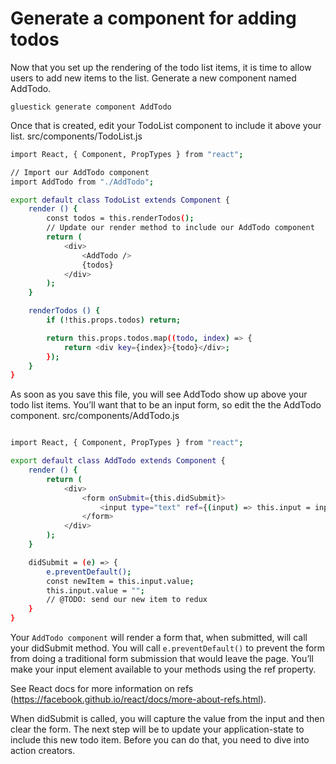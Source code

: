 # Generate a component for adding todos

Now that you set up the rendering of the todo list items, it is time to allow users to add new items to the list. Generate a new component named AddTodo.

```gluestick generate component AddTodo```


Once that is created, edit your TodoList component to include it above your list.
src/components/TodoList.js

```bash
import React, { Component, PropTypes } from "react";

// Import our AddTodo component
import AddTodo from "./AddTodo";

export default class TodoList extends Component {
    render () {
        const todos = this.renderTodos();
        // Update our render method to include our AddTodo component
        return (
            <div>
                <AddTodo />
                {todos}
            </div>
        );
    }

    renderTodos () {
        if (!this.props.todos) return;

        return this.props.todos.map((todo, index) => {
            return <div key={index}>{todo}</div>;
        });
    }
}
```

As soon as you save this file, you will see AddTodo show up above your todo list items. You’ll want that to be an input form, so edit the the AddTodo component.
src/components/AddTodo.js

```bash

import React, { Component, PropTypes } from "react";

export default class AddTodo extends Component {
    render () {
        return (
            <div>
                <form onSubmit={this.didSubmit}>
                    <input type="text" ref={(input) => this.input = input} />
                </form>
            </div>
        );
    }

    didSubmit = (e) => {
        e.preventDefault();
        const newItem = this.input.value;
        this.input.value = "";
        // @TODO: send our new item to redux
    }
}
```


Your ```AddTodo component``` will render a form that, when submitted, will call your didSubmit method. You will call ```e.preventDefault()``` to prevent the form from doing a traditional form submission that would leave the page. You’ll make your input element available to your methods using the ref property.

See React docs for more information on refs (https://facebook.github.io/react/docs/more-about-refs.html).

 When didSubmit is called, you will capture the value from the input and then clear the form. The next step will be to update your application-state to include this new todo item. Before you can do that, you need to dive into action creators.
